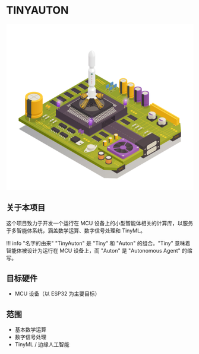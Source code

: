 # TINYAUTON

![封面](cover.jpg)

## 关于本项目

这个项目致力于开发一个运行在 MCU 设备上的小型智能体相关的计算库，以服务于多智能体系统，涵盖数学运算、数字信号处理和 TinyML。

!!! info "名字的由来"
    "TinyAuton" 是 "Tiny" 和 "Auton" 的组合。"Tiny" 意味着智能体被设计为运行在 MCU 设备上，而 "Auton" 是 "Autonomous Agent" 的缩写。

## 目标硬件

- MCU 设备（以 ESP32 为主要目标）

## 范围

- 基本数学运算
- 数字信号处理
- TinyML / 边缘人工智能

